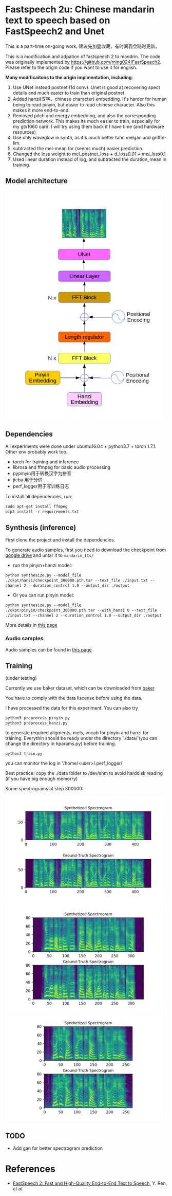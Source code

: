 # Fastspeech 2u:  Chinese mandarin text to speech based on FastSpeech2 and Unet

This is a part-time on-going work. 建议先加星收藏，有时间我会随时更新。


This is a modification and adpation of fastspeech 2 to mandrin. The code was  originally  implemented by https://github.com/ming024/FastSpeech2. Please refer to the origin code if you want to use it for english. 

<b> Many modificaitons to the origin implmentation, including</b>: 

1. Use UNet instead postnet (1d conv). Unet is good at recovering spect details and much easier to train than original postnet
2. Added hanzi(汉字，chinese character) embedding. It's harder for human being to read pinyin, but easier to read chinese character. Also this makes it more end-to-end. 
3. Removed pitch and energy embedding, and also the corresponding prediction network. This makes its much easier to train, especially for my gtx1060 card. I will try using them back if I have time (and hardware resources)
5. Use only waveglow in synth, as it's much better tahn melgan and griffin-lim.
6. subtracted the mel-mean for (seems much) easier prediction. 
7. Changed the loss weight to  mel_postnet_loss + d_loss*0.01 + mel_loss*0.1
8. Used linear duration instead of log, and subtracted the duration_mean in training.

## Model architecture

![arch](./docs/arch.png)


## Dependencies

All experiments were done under ubuntu16.04 + python3.7 + torch 1.7.1. Other env probably work too.

- torch for training and inference
- librosa and ffmpeg for basic audio processing
- pypinyin用于转换汉字为拼音
- jieba 用于分词
- perf_logger用于写训练日志

To install all dependencies, run:

```
sudo apt-get install ffmpeg
pip3 install -r requirements.txt
```


## Synthesis (inference)


First clone the project and install the dependencies. 


To generate audio samples, first you need to download the checkpoint from <a href="https://drive.google.com/file/d/11mBus5gn69_KwvNec9Zy9jjTs3LgHdx3/view?usp=sharing">google drive</a> and untar it to ```mandarin_tts/```


- run the pinyin+hanzi model:

```
python synthesize.py --model_file ./ckpt/hanzi/checkpoint_300000.pth.tar --text_file ./input.txt --channel 2 --duration_control 1.0 --output_dir ./output

```

- Or you can run pinyin model:

```
python synthesize.py --model_file ./ckpt/pinyin/checkpoint_300000.pth.tar --with_hanzi 0 --text_file ./input.txt --channel 2 --duration_control 1.0 --output_dir ./output

```
More details in <a href="https://ranchlai.github.io/mandarin-tts/">this page</a>

### Audio samples

Audio samples can be found in <a href="https://ranchlai.github.io/mandarin-tts/">this page</a>


## Training

(under testing)

Currently we use baker dataset, which can be downloaded from <a href="https://www.data-baker.com/open_source.html">baker</a>

You have to comply with the data liscense before using the data. 


I have processed the data for this experiment. You can also try 
```
python3 preprocess_pinyin.py 
python3 preprocess_hanzi.py 
```
to generate required aligments, mels, vocab for pinyin and hanzi for training. Everythin should be ready under the directory './data/'(you can change the directory in hparams.py) before training. 


```
python3 train.py
```
you can monitor the log in '/home/\<user\>/.perf_logger/'

Best practice: copy the ./data folder to /dev/shm to avoid harddisk reading (if you have big enough memorry)




Some spectrograms at step 300000:

![spect](./docs/data/step_300000_0.png)
![spect](./docs/data/step_300000_2.png)
![spect](./docs/data/step_300000_3.png)





## TODO
- Add gan for better spectrogram prediction
# References
- [FastSpeech 2: Fast and High-Quality End-to-End Text to Speech](https://arxiv.org/abs/2006.04558), Y. Ren, *et al*.






